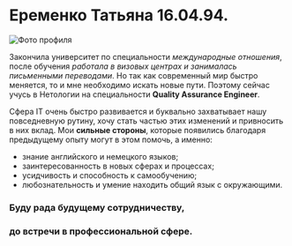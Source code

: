 # Еременко Татьяна 16.04.94. 
![Фото профиля][Profile photo]


Закончила университет по специальности *международные отношения*, после обучения *работала в визовых центрах и занималась письменными переводами*. Но так как современный мир быстро меняется, то и мне необходимо искать новые пути. Поэтому сейчас учусь в Нетологии на специальности **Quality Assurance Engineer**. 

Сфера IT очень быстро развивается и буквально захватывает нашу повседневную рутину, хочу стать частью этих изменений и привносить в них вклад. Мои **сильные стороны**, которые появились благодаря предыдущему опыту могут в этом помочь, а именно: 

* знание английского и немецкого языков;
* заинтересованность в новых сферах и процессах; 
* усидчивость и способность к самообучению; 
* любознательность и умение находить общий язык с окружающими. 

### Буду рада будущему сотрудничеству, 
### до встречи в профессиональной сфере. 





[Profile photo]: https://ibb.co/7g4SY8r